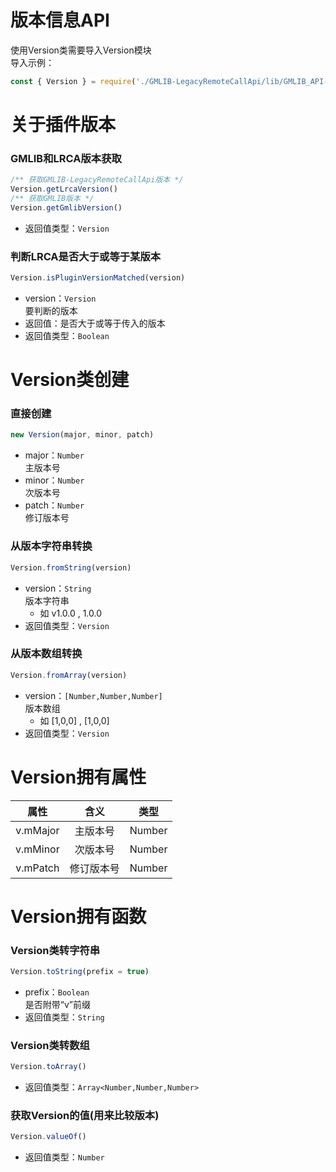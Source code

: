 # 版本信息API   
   
使用Version类需要导入Version模块   
导入示例：   
```javascript   
const { Version } = require('./GMLIB-LegacyRemoteCallApi/lib/GMLIB_API-JS');   
```   
   
# 关于插件版本   
### GMLIB和LRCA版本获取   
```javascript   
/** 获取GMLIB-LegacyRemoteCallApi版本 */   
Version.getLrcaVersion()   
/** 获取GMLIB版本 */   
Version.getGmlibVersion()   
```   
- 返回值类型：`Version`   
   
### 判断LRCA是否大于或等于某版本   
```javascript   
Version.isPluginVersionMatched(version)   
```   
- version：`Version`   
    要判断的版本   
- 返回值：是否大于或等于传入的版本   
- 返回值类型：`Boolean`   
   
# Version类创建   
### 直接创建   
```javascript   
new Version(major, minor, patch)   
```   
- major：`Number`   
    主版本号   
- minor：`Number`   
    次版本号   
- patch：`Number`   
    修订版本号   
   
### 从版本字符串转换   
```javascript   
Version.fromString(version)   
```   
- version：`String`   
    版本字符串   
    - 如 v1.0.0 , 1.0.0   
- 返回值类型：`Version`   
   
### 从版本数组转换   
```javascript   
Version.fromArray(version)   
```   
- version：`[Number,Number,Number]`   
    版本数组   
    - 如 [1,0,0] , [1,0,0]   
- 返回值类型：`Version`   
   
# Version拥有属性   
|   属性  |   含义  |   类型  |   
|:-------:|:-------:|:-------:|   
| v.mMajor | 主版本号   | Number |   
| v.mMinor | 次版本号   | Number |   
| v.mPatch | 修订版本号 | Number |   
   
# Version拥有函数   
### Version类转字符串   
```javascript   
Version.toString(prefix = true)   
```   
- prefix：`Boolean`   
    是否附带“v”前缀   
- 返回值类型：`String`   
   
### Version类转数组   
```javascript   
Version.toArray()   
```   
- 返回值类型：`Array<Number,Number,Number>`   
   
### 获取Version的值(用来比较版本)   
```javascript   
Version.valueOf()   
```   
- 返回值类型：`Number`
